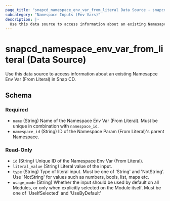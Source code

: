 ```yaml
---
page_title: "snapcd_namespace_env_var_from_literal Data Source - snapcd"
subcategory: "Namespace Inputs (Env Vars)"
description: |-
  Use this data source to access information about an existing Namesapce Env Var (From Literal) in Snap CD.
---
```


# snapcd_namespace_env_var_from_literal (Data Source)

Use this data source to access information about an existing Namesapce Env Var (From Literal) in Snap CD.




<!-- schema generated by tfplugindocs -->
## Schema

### Required

- `name` (String) Name of the Namespace Env Var (From Literal).  Must be unique in combination with `namespace_id`.
- `namespace_id` (String) ID of the Namespace Param (From Literal)'s parent Namespace.

### Read-Only

- `id` (String) Unique ID of the Namespace Env Var (From Literal).
- `literal_value` (String) Literal value of the input.
- `type` (String) Type of literal input. Must be one of 'String' and 'NotString'. Use 'NotString' for values such as numbers, bools, list, maps etc.
- `usage_mode` (String) Whether the input should be used by default on all Modules, or only when explicitly selected on the Module itself. Must be one of 'UseIfSelected' and 'UseByDefault'
